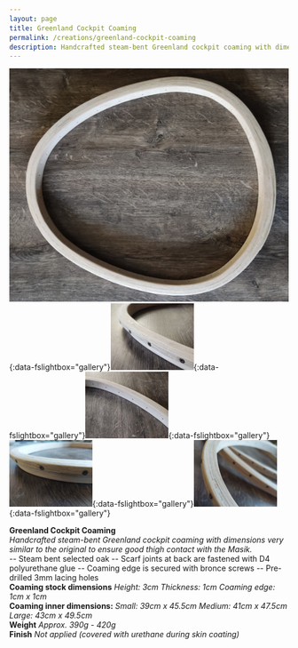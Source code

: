 ```yaml
---
layout: page
title: Greenland Cockpit Coaming
permalink: /creations/greenland-cockpit-coaming
description: Handcrafted steam-bent Greenland cockpit coaming with dimensions very similar to the original to ensure good thigh contact with the Masik
---
```


[![greenland_coaming_01](/assets/images/creations/coaming/coaming_01_s.jpg)](/assets/images/creations/coaming/coaming_01.jpg){:data-fslightbox="gallery"}[![greenland_coaming_02](/assets/images/creations/coaming/coaming_02_s.jpg)](/assets/images/creations/coaming/coaming_02.jpg){:data-fslightbox="gallery"}[![greenland_coaming_03](/assets/images/creations/coaming/coaming_03_s.jpg)](/assets/images/creations/coaming/coaming_03.jpg){:data-fslightbox="gallery"}[![greenland_coaming_04](/assets/images/creations/coaming/coaming_05_s.jpg)](/assets/images/creations/coaming/coaming_05.jpg){:data-fslightbox="gallery"}[![greenland_coaming_05](/assets/images/creations/coaming/coaming_04_s.jpg)](/assets/images/creations/coaming/coaming_04.jpg){:data-fslightbox="gallery"}

**Greenland Cockpit Coaming**<br />
_Handcrafted steam-bent Greenland cockpit coaming with dimensions very similar to the original to ensure good thigh contact with the Masik._<br />
-- Steam bent selected oak
-- Scarf joints at back are fastened with D4 polyurethane glue
-- Coaming edge is secured with bronce screws
-- Pre-drilled 3mm lacing holes<br />
**Coaming stock dimensions**
_Height: 3cm_
_Thickness: 1cm_
_Coaming edge: 1cm x 1cm_<br />
**Coaming inner dimensions:**
_Small: 39cm x 45.5cm_
_Medium: 41cm x 47.5cm_
_Large: 43cm x 49.5cm_<br />
**Weight**
_Approx. 390g - 420g_<br />
**Finish**
_Not applied (covered with urethane during skin coating)_<br />

